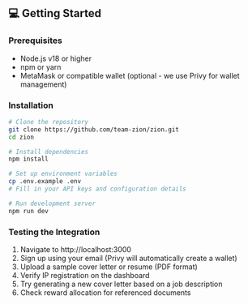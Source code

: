 ## 💻 Getting Started

### Prerequisites

- Node.js v18 or higher
- npm or yarn
- MetaMask or compatible wallet (optional - we use Privy for wallet management)

### Installation

```bash
# Clone the repository
git clone https://github.com/team-zion/zion.git
cd zion

# Install dependencies
npm install

# Set up environment variables
cp .env.example .env
# Fill in your API keys and configuration details

# Run development server
npm run dev
```

### Testing the Integration

1. Navigate to http://localhost:3000
2. Sign up using your email (Privy will automatically create a wallet)
3. Upload a sample cover letter or resume (PDF format)
4. Verify IP registration on the dashboard
5. Try generating a new cover letter based on a job description
6. Check reward allocation for referenced documents
